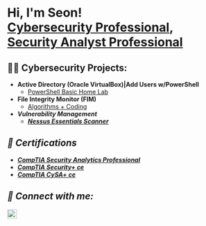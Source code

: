 <h1>Hi, I'm Seon! <br/><a href="https://github.com/SCarew14">Cybersecurity Professional</a>, <a href="https://www.linkedin.com/in/SCarew14/">Security Analyst Professional</a>

<h2>👨‍💻 Cybersecurity Projects:</h2>

- <b>Active Directory (Oracle VirtualBox)|Add Users w/PowerShell</b>
  - [PowerShell Basic Home Lab](https://github.com/joshmadakor1/Algorithms-Practice)
- <b>File Integrity Monitor (FIM)</b>
  - [Algorithms + Coding](https://github.com/SCarew14/File-Integrity-Monitor) <b><i>
- <b>Vulnerability Management</b>
  - [Nessus Essentials Scanner](https://github.com/SCarew14/Vulnerability-Management-Nessus)


<h2>📜 Certifications</h2>

- [CompTIA Security Analytics Professional](https://www.credly.com/badges/afb4e626-73ca-4874-9650-b5a00e1a3515/public_url)
- [CompTIA Security+ ce](https://www.credly.com/badges/62a36336-c5cb-4105-a85c-6f825fc6c8a8/public_url)
- [CompTIA CySA+ ce](https://www.credly.com/badges/5f26e6e5-5077-409a-8f93-eab5f558b7c5/public_url)

<h2> 🤳 Connect with me:</h2>

[<img align="left" alt="SCarew14 | LinkedIn" width="22px" src="https://cdn.jsdelivr.net/npm/simple-icons@v3/icons/linkedin.svg" />][linkedin]

[linkedin]: https://linkedin.com/in/SCarew14

<!--
**SCarew14/SCarew14** is a ✨ _special_ ✨ repository because its `README.md` (this file) appears on your GitHub profile.

Here are some ideas to get you started:

- 🔭 I’m currently working on ...
- 🌱 I’m currently learning ...
- 👯 I’m looking to collaborate on ...
- 🤔 I’m looking for help with ...
- 💬 Ask me about ...
- 📫 How to reach me: ...
- 😄 Pronouns: ...
- ⚡ Fun fact: ...
-->
